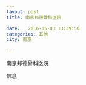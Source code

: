 ```yaml
--- 
layout: post 
title: 南京邦德骨科医院

date:   2016-05-03 13:39:56 
categories: 其他  
city: 南京
  
--- 
```

   
南京邦德骨科医院

信息

